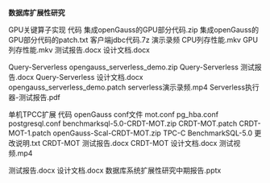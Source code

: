 **数据库扩展性研究**

GPU关键算子实现
  代码
    集成openGauss的GPU部分代码.zip
    集成openGauss的GPU部分代码的patch.txt
    客户端jdbc代码.7z
  演示录频
    CPU列存性能.mkv
    GPU列存性能.mkv
    测试报告.docx
    设计文档.docx
    
Query-Serverless
  opengauss_serverless_demo.zip
  Query-Serverless 测试报告.docx
  Query-Serverless 设计文档.docx
  opengauss_serverless_demo.patch
  serverless演示录频.mp4
  Serverless执行器-测试报告.pdf
    
单机TPCC扩展
  代码
    openGauss conf文件
      mot.conf
      pg_hba.conf
      postgresql.conf
    benchmarksql-5.0-CRDT-MOT.zip
    CRDT-MOT.patch
    CRDT-MOT-1.patch
    openGauss-Scal-CRDT-MOT.zip
    TPC-C BenchmarkSQL-5.0 更改说明.txt
  CRDT-MOT 测试报告.docx
  CRDT-MOT 设计文档.docx
  测试视频.mp4
  
测试报告.docx
设计文档.docx
数据库系统扩展性研究中期报告.pptx
